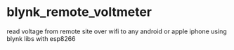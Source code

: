 # blynk_remote_voltmeter
read voltage from remote site over wifi to any android or apple iphone using blynk libs with esp8266
